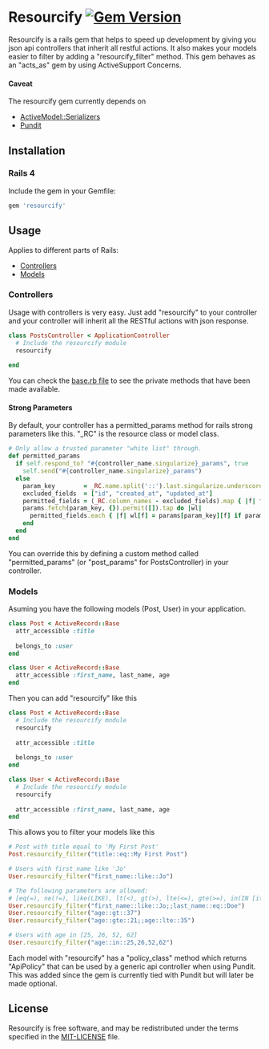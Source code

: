 # Resourcify [![Gem Version](https://badge.fury.io/rb/resourcify.png)](http://badge.fury.io/rb/resourcify)

Resourcify is a rails gem that helps to speed up development by giving you json api controllers that inherit all restful actions. It also makes your models easier to filter by adding a "resourcify_filter" method. This gem behaves as an "acts_as" gem by using ActiveSupport Concerns.

#### Caveat
The resourcify gem currently depends on 
* [ActiveModel::Serializers](https://github.com/rails-api/active_model_serializers)
* [Pundit](https://github.com/elabs/pundit)

## Installation

### Rails 4

Include the gem in your Gemfile:

```ruby
gem 'resourcify'
```

## Usage

Applies to different parts of Rails:

* [Controllers](#controllers)
* [Models](#models)

### Controllers

Usage with controllers is very easy. Just add "resourcify" to your controller and your controller will inherit all the RESTful actions with json response.

```ruby
class PostsController < ApplicationController
  # Include the resourcify module
  resourcify
  
end
```

You can check the [base.rb file](https://github.com/stephenbaidu/resourcify/blob/master/lib/resourcify/controller/base.rb) to see the private methods that have been made available.

#### Strong Parameters

By default, your controller has a permitted_params method for rails strong parameters like this. "_RC" is the resource class or model class.

```ruby
# Only allow a trusted parameter "white list" through.
def permitted_params
  if self.respond_to? "#{controller_name.singularize}_params", true
    self.send("#{controller_name.singularize}_params")
  else
    param_key        = _RC.name.split('::').last.singularize.underscore.to_sym
    excluded_fields  = ["id", "created_at", "updated_at"]
    permitted_fields = (_RC.column_names - excluded_fields).map { |f| f.to_sym }
    params.fetch(param_key, {}).permit([]).tap do |wl|
      permitted_fields.each { |f| wl[f] = params[param_key][f] if params[param_key].key?(f) }
    end
  end
end
```
You can override this by defining a custom method called "permitted_params" (or "post_params" for PostsController) in your controller.

### Models

Asuming you have the following models (Post, User) in your application.

```ruby
class Post < ActiveRecord::Base
  attr_accessible :title
  
  belongs_to :user
end

class User < ActiveRecord::Base
  attr_accessible :first_name, last_name, age
end
```

Then you can add "resourcify" like this

```ruby
class Post < ActiveRecord::Base
  # Include the resourcify module
  resourcify
  
  attr_accessible :title
  
  belongs_to :user
end

class User < ActiveRecord::Base
  # Include the resourcify module
  resourcify
  
  attr_accessible :first_name, last_name, age
end
```

This allows you to filter your models like this
```ruby
# Post with title equal to 'My First Post'
Post.resourcify_filter("title::eq::My First Post")

# Users with first_name like 'Jo'
User.resourcify_filter("first_name::like::Jo")

# The following parameters are allowed:
# [eq(=), ne(!=), like(LIKE), lt(<), gt(>), lte(<=), gte(>=), in(IN [items]), nin(NOT IN [items])]
User.resourcify_filter("first_name::like::Jo;;last_name::eq::Doe")
User.resourcify_filter("age::gt::37")
User.resourcify_filter("age::gte::21;;age::lte::35")

# Users with age in [25, 26, 52, 62] 
User.resourcify_filter("age::in::25,26,52,62")
```

Each model with  "resourcify" has a "policy_class" method which returns "ApiPolicy" that can be used by a generic api controller when using Pundit. This was added since the gem is currently tied with Pundit but will later be made optional.

## License

Resourcify is free software, and may be redistributed under the terms specified in the [MIT-LICENSE](MIT-LICENSE) file.